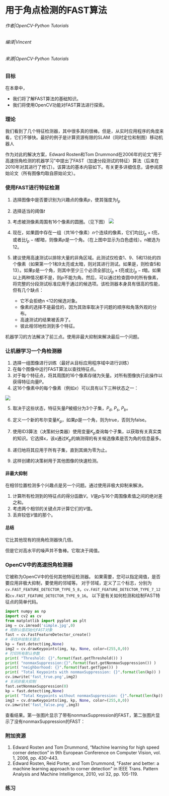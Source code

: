 # 用于角点检测的FAST算法

###### 作者|OpenCV-Python Tutorials
###### 编译|Vincent
###### 来源|OpenCV-Python Tutorials 

### 目标

在本章中，
- 我们将了解FAST算法的基础知识。
- 我们将使用OpenCV功能对FAST算法进行探索。

### 理论

我们看到了几个特征检测器，其中很多真的很棒。但是，从实时应用程序的角度来看，它们不够快。最好的例子是计算资源有限的SLAM（同时定位和制图）移动机器人

作为对此的解决方案，Edward Rosten和Tom Drummond在2006年的论文“用于高速拐角检测的机器学习”中提出了FAST（加速分段测试的特征）算法（后来在2010年对其进行了修订）。该算法的基本内容如下。有关更多详细信息，请参阅原始论文（所有图像均取自原始论文）。

### 使用FAST进行特征检测

1. 选择图像中是否要识别为兴趣点的像素$p$，使其强度为$I_p$
2. 选择适当的阈值$t$
3. 考虑被测像素周围有16个像素的圆圈。（见下图） 
![](http://qiniu.aihubs.net/fast_speedtest.jpg)

4. 现在，如果圆中存在一组（共16个像素）$n$个连续的像素，它们均比$I_p + t$亮，或者比$I_p-t$都暗，则像素$p$是一个角。（在上图中显示为白色虚线）。n被选为12。

5. 建议使用高速测试以排除大量的非角区域。此测试仅检查1、9、5和13处的四个像素（如果第一个1和9太亮或太暗，则对其进行测试。如果是，则检查5和13）。如果p是一个角，则其中至少三个必须全部比$I_p + t$亮或比$I_p-t$暗。如果以上两种情况都不是，则$p$不能为角。然后，可以通过检查圆中的所有像素，将完整的分段测试标准应用于通过的候选项。该检测器本身具有很高的性能，但有几个缺点：
   - 它不会拒绝n <12的候选对象。
   - 像素的选择不是最佳的，因为其效率取决于问题的顺序和角落外观的分布。
   - 高速测试的结果被丢弃了。
   - 彼此相邻地检测到多个特征。

机器学习的方法解决了前三点。使用非最大抑制来解决最后一个问题。

### 让机器学习一个角检测器

1. 选择一组图像进行训练（最好从目标应用程序域中进行训练）
2. 在每个图像中运行FAST算法以查找特征点。
3. 对于每个特征点，将其周围的16个像素存储为矢量。对所有图像执行此操作以获得特征向量P。
4. 这16个像素中的每个像素（例如$x$）可以具有以下三种状态之一： 

![](http://qiniu.aihubs.net/fast_eqns.jpg)

5. 取决于这些状态，特征矢量$P$被细分为3个子集，$P_d$, $P_s$, $P_b$。

6. 定义一个新的布尔变量$K_p$，如果$p$是一个角，则为true，否则为false。

7. 使用ID3算法（决策树分类器）使用变量$K_p$查询每个子集，以获取有关真实类的知识。它选择x，该x通过$K_p$的熵测得的有关候选像素是否为角的信息最多。
8. 递归地将其应用于所有子集，直到其熵为零为止。
9. 这样创建的决策树用于其他图像的快速检测。

#### 非最大抑制

在相邻位置检测多个兴趣点是另一个问题。通过使用非极大抑制来解决。

1. 计算所有检测到的特征点的得分函数$V$。$V$是$p$与16个周围像素值之间的绝对差之和。
2. 考虑两个相邻的关键点并计算它们的$V$值。
3. 丢弃较低$V$值的那个。

#### 总结

它比其他现有的拐角检测器快几倍。

但是它对高水平的噪声并不鲁棒。它取决于阈值。

### OpenCV中的高速拐角检测器

它被称为OpenCV中的任何其他特征检测器。
如果需要，您可以指定阈值，是否要应用非极大抑制，要使用的邻域等。
对于邻域，定义了三个标志，分别为`cv.FAST_FEATURE_DETECTOR_TYPE_5_8`，`cv.FAST_FEATURE_DETECTOR_TYPE_7_12`和`cv.FAST_FEATURE_DETECTOR_TYPE_9_16`。
以下是有关如何检测和绘制FAST特征点的简单代码。

```python
import numpy as np
import cv2 as cv
from matplotlib import pyplot as plt
img = cv.imread('simple.jpg',0)
# 用默认值初始化FAST对象
fast = cv.FastFeatureDetector_create()
# 寻找并绘制关键点
kp = fast.detect(img,None)
img2 = cv.drawKeypoints(img, kp, None, color=(255,0,0))
# 打印所有默认参数
print( "Threshold: {}".format(fast.getThreshold()) )
print( "nonmaxSuppression:{}".format(fast.getNonmaxSuppression()) )
print( "neighborhood: {}".format(fast.getType()) )
print( "Total Keypoints with nonmaxSuppression: {}".format(len(kp)) )
cv.imwrite('fast_true.png',img2)
# 关闭非极大抑制
fast.setNonmaxSuppression(0)
kp = fast.detect(img,None)
print( "Total Keypoints without nonmaxSuppression: {}".format(len(kp)) )
img3 = cv.drawKeypoints(img, kp, None, color=(255,0,0))
cv.imwrite('fast_false.png',img3)
```

查看结果。第一张图片显示了带有nonmaxSuppression的FAST，第二张图片显示了没有nonmaxSuppression的FAST：

### 附加资源

1. Edward Rosten and Tom Drummond, “Machine learning for high speed corner detection” in 9th European Conference on Computer Vision, vol. 1, 2006, pp. 430–443.
2. Edward Rosten, Reid Porter, and Tom Drummond, "Faster and better: a machine learning approach to corner detection" in IEEE Trans. Pattern Analysis and Machine Intelligence, 2010, vol 32, pp. 105-119.

### 练习